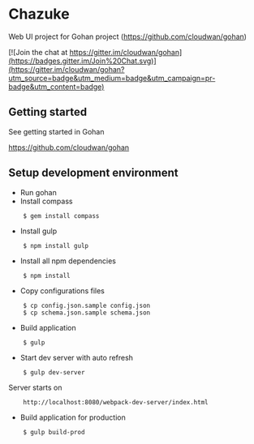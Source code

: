 Chazuke
============

Web UI project for Gohan project
(https://github.com/cloudwan/gohan)

[![Join the chat at https://gitter.im/cloudwan/gohan](https://badges.gitter.im/Join%20Chat.svg)](https://gitter.im/cloudwan/gohan?utm_source=badge&utm_medium=badge&utm_campaign=pr-badge&utm_content=badge)

Getting started
------------------------------------

See getting started in Gohan

https://github.com/cloudwan/gohan

Setup development environment
------------------------------------

- Run gohan
- Install compass
```
    $ gem install compass
```
- Install gulp
```
    $ npm install gulp
```
- Install all npm dependencies
```
    $ npm install
``` 
- Copy configurations files
```
    $ cp config.json.sample config.json
    $ cp schema.json.sample schema.json
```
- Build application
```
    $ gulp
```
- Start dev server with auto refresh
```
    $ gulp dev-server
```
 Server starts on 
```
    http://localhost:8080/webpack-dev-server/index.html
```
- Build application for production
```
    $ gulp build-prod
```
